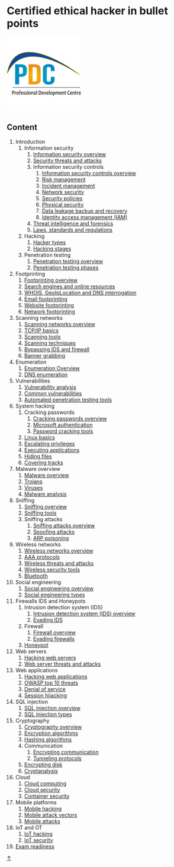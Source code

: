 # Certified ethical hacker in bullet points
![alt text](https://github.com/KICSrwp/CEH-Learning/blob/main/0.png?raw=true)

## Content

1. Introduction
   1. Information security
      1. [Information security overview](./chapters/01-introduction/information-security-overview.md)
      2. [Security threats and attacks](./chapters/01-introduction/security-threats-and-attacks.md)
      3. Information security controls
         1. [Information security controls overview](./chapters/01-introduction/information-security-controls.md)
         2. [Risk management](./chapters/01-introduction/risk-management.md)
         3. [Incident management](./chapters/01-introduction/incident-management.md)
         4. [Network security](./chapters/01-introduction/network-security.md)
         5. [Security policies](./chapters/01-introduction/security-policies.md)
         6. [Physical security](./chapters/01-introduction/physical-security.md)
         7. [Data leakage backup and recovery](./chapters/01-introduction/data-leakage-backup-and-recovery.md)
         8. [Identity access management (IAM)](./chapters/01-introduction/identity-access-management-(iam).md)
      4. [Threat intelligence and forensics](./chapters/01-introduction/threat-intelligence-and-forensics.md)
      5. [Laws, standards and regulations](./chapters/01-introduction/laws-standards-and-regulations.md)
   2. Hacking
      1. [Hacker types](./chapters/01-introduction/hacker-types.md)
      2. [Hacking stages](./chapters/01-introduction/hacking-stages.md)
   3. Penetration testing
      1. [Penetration testing overview](./chapters/01-introduction/penetration-testing.md)
      2. [Penetration testing phases](./chapters/01-introduction/penetration-testing-phases.md)
2. Footprinting
   1. [Footprinting overview](./chapters/02-footprinting/footprinting-overview.md)
   2. [Search engines and online resources](./chapters/02-footprinting/search-engines-and-online-resources.md)
   3. [WHOIS, GeoIpLocation and DNS interrogation](./chapters/02-footprinting/whois-geoiplocation-and-dns-interrogation.md)
   4. [Email footprinting](./chapters/02-footprinting/email-footprinting.md)
   5. [Website footprinting](./chapters/02-footprinting/website-footprinting.md)
   6. [Network footprinting](./chapters/02-footprinting/network-footprinting.md)
3. Scanning networks
   1. [Scanning networks overview](./chapters/03-scanning-networks/scanning-networks-overview.md)
   2. [TCP/IP basics](./chapters/03-scanning-networks/tcpip-basics.md)
   3. [Scanning tools](./chapters/03-scanning-networks/scanning-tools.md)
   4. [Scanning techniques](./chapters/03-scanning-networks/scanning-techniques.md)
   5. [Bypassing IDS and firewall](./chapters/03-scanning-networks/bypassing-ids-and-firewall.md)
   6. [Banner grabbing](./chapters/03-scanning-networks/banner-grabbing.md)
4. Enumeration
   1. [Enumeration Overview](./chapters/04-enumeration/enumeration-overview.md)
   2. [DNS enumeration](./chapters/04-enumeration/dns-enumeration.md)
5. Vulnerabilities
   1. [Vulnerability analysis](./chapters/05-vulnerabilities/vulnerability-analysis.md)
   2. [Common vulnerabilities](./chapters/05-vulnerabilities/common-vulnerabilities.md)
   3. [Automated penetration testing tools](./chapters/05-vulnerabilities/automated-penetration-testing-tools.md)
6. System hacking
   1. Cracking passwords
      1. [Cracking passwords overview](./chapters/06-system-hacking/cracking-passwords-overview.md)
      2. [Microsoft authentication](./chapters/06-system-hacking/microsoft-authentication.md)
      3. [Password cracking tools](./chapters/06-system-hacking/password-cracking-tools.md)
   2. [Linux basics](./chapters/06-system-hacking/linux-basics.md)
   3. [Escalating privileges](./chapters/06-system-hacking/escalating-privileges.md)
   4. [Executing applications](./chapters/06-system-hacking/executing-applications.md)
   5. [Hiding files](./chapters/06-system-hacking/hiding-files.md)
   6. [Covering tracks](./chapters/06-system-hacking/covering-tracks.md)
7. Malware overview
   1. [Malware overview](./chapters/07-malware/malware-overview.md)
   2. [Trojans](./chapters/07-malware/trojans.md)
   3. [Viruses](./chapters/07-malware/viruses.md)
   4. [Malware analysis](./chapters/07-malware/malware-analysis.md)
8. Sniffing
   1. [Sniffing overview](./chapters/08-sniffing/sniffing-overview.md)
   2. [Sniffing tools](./chapters/08-sniffing/sniffing-tools.md)
   3. Sniffing attacks
      1. [Sniffing attacks overview](./chapters/08-sniffing/sniffing-attacks-overview.md)
      2. [Spoofing attacks](./chapters/08-sniffing/spoofing-attacks.md)
      3. [ARP poisoning](./chapters/08-sniffing/arp-poisoning.md)
9. Wireless networks
   1. [Wireless networks overview](./chapters/09-wireless-networks/wireless-networks-overview.md)
   2. [AAA protocols](./chapters/09-wireless-networks/aaa-protocols.md)
   3. [Wireless threats and attacks](./chapters/09-wireless-networks/wireless-threats-and-attacks.md)
   4. [Wireless security tools](./chapters/09-wireless-networks/wireless-security-tools.md)
   5. [Bluetooth](./chapters/09-wireless-networks/bluetooth.md)
10. Social engineering
    1. [Social engineering overview](./chapters/10-social-engineering/social-engineering-overview.md)
    2. [Social engineering types](./chapters/10-social-engineering/social-engineering-types.md)
11. Firewalls IDS and Honeypots
    1. Intrusion detection system (IDS)
       1. [Intrusion detection system (IDS) overview](./chapters/11-firewalls-ids-and-honeypots/intrusion-detection-system-(ids)-overview.md)
       2. [Evading IDS](./chapters/11-firewalls-ids-and-honeypots/evading-ids.md)
    2. Firewall
       1. [Firewall overview](./chapters/11-firewalls-ids-and-honeypots/firewall-overview.md)
       2. [Evading firewalls](./chapters/11-firewalls-ids-and-honeypots/evading-firewalls.md)
    3. [Honeypot](./chapters/11-firewalls-ids-and-honeypots/honeypot.md)
12. Web servers
    1. [Hacking web servers](./chapters/12-web-servers/hacking-web-servers.md)
    2. [Web server threats and attacks](./chapters/12-web-servers/web-server-threats-and-attacks.md)
13. Web applications
    1. [Hacking web applications](./chapters/13-web-applications/hacking-web-applications.md)
    2. [OWASP top 10 threats](./chapters/13-web-applications/owasp-top-10-threats.md)
    3. [Denial of service](./chapters/13-web-applications/denial-of-service.md)
    4. [Session hijacking](./chapters/13-web-applications/session-hijacking.md)
14. SQL injection
    1. [SQL injection overview](./chapters/14-sql-injection/sql-injection-overview.md)
    2. [SQL injection types](./chapters/14-sql-injection/sql-injection-types.md)
15. Cryptography
    1. [Cryptography overview](./chapters/15-cryptography/cryptography-overview.md)
    2. [Encryption algorithms](./chapters/15-cryptography/encryption-algorithms.md)
    3. [Hashing algorithms](./chapters/15-cryptography/hashing-algorithms.md)
    4. Communication
       1. [Encrypting communication](./chapters/15-cryptography/encrypting-communication.md)
       2. [Tunneling protocols](./chapters/15-cryptography/tunneling-protocols.md)
    5. [Encrypting disk](./chapters/15-cryptography/encrypting-disk.md)
    6. [Cryptanalysis](./chapters/15-cryptography/cryptanalysis.md)
16. Cloud
    1. [Cloud computing](./chapters/16-cloud-computing/cloud-computing.md)
    2. [Cloud security](./chapters/16-cloud-computing/cloud-security.md)
    3. [Container security](./chapters/16-cloud-computing/container-security.md)
17. Mobile platforms
    1. [Mobile hacking](./chapters/17-mobile-platforms/mobile-hacking.md)
    2. [Mobile attack vectors](./chapters/17-mobile-platforms/mobile-attack-vectors.md)
    3. [Mobile attacks](./chapters/17-mobile-platforms/mobile-attacks.md)
18. IoT and OT
    1. [IoT hacking](./chapters/18-iot-and-ot/iot-hacking.md)
    2. [IoT security](./chapters/18-iot-and-ot/iot-security.md)
19. [Exam readiness](chapters/19-exam-readiness/exam-readiness.md)

[↑](#content)


